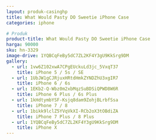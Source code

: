 ```yaml
---
layout: produk-casinghp
title: What Would Pasty DO Sweetie iPhone Case
categories: iphone

# Produk
product-title: What Would Pasty DO Sweetie iPhone Case
harga: 90000
sku: hn-3329
image-drive: 1YQBCqFeBy5dC7ZL2KF4Y3gU9KkSrg9DM
gallery:
  - url: 1vw6Z102xwA7CPgEUckuLd3jc_5VxqT37
    title: iPhone 5 / 5s / SE
  - url: 1UbJW1gCJRjuxHRtdHmkZYNDZhU3xgIR7
    title: iPhone 6 / 6s
  - url: 1EKb2-Q-Wbz0m2xbMqzSuBDSiQPWD8W6R
    title: iPhone 6 Plus / 6s Plus
  - url: 1kHdtymbYSF-Ksjq8dam9ZohjBLrbfSsa
    title: iPhone 7 / 8
  - url: 1bikk9lclZ5YVqVkXI-RCb2oX3tOBdiZA
    title: iPhone 7 Plus / 8 Plus
  - url: 1YQBCqFeBy5dC7ZL2KF4Y3gU9KkSrg9DM
    title: iPhone X
---
```

